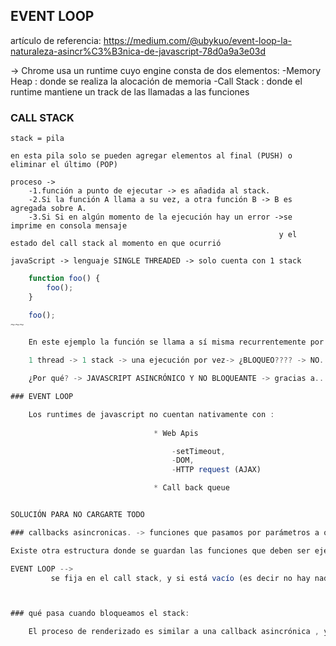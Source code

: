 ## EVENT LOOP

artículo de referencia:
https://medium.com/@ubykuo/event-loop-la-naturaleza-asincr%C3%B3nica-de-javascript-78d0a9a3e03d


-> Chrome usa un runtime cuyo engine consta de dos elementos:
        -Memory Heap : donde se realiza la alocación de memoria
        -Call Stack : donde el runtime mantiene un track de las llamadas a las funciones



### CALL STACK

    stack = pila
 
    en esta pila solo se pueden agregar elementos al final (PUSH) o eliminar el último (POP)

    proceso -> 
        -1.función a punto de ejecutar -> es añadida al stack. 
        -2.Si la función A llama a su vez, a otra función B -> B es agregada sobre A.
        -3.Si Si en algún momento de la ejecución hay un error ->se imprime en consola mensaje 
                                                                y el estado del call stack al momento en que ocurrió

    javaScript -> lenguaje SINGLE THREADED -> solo cuenta con 1 stack


```js
    function foo() {    
        foo(); 
    } 

    foo();
~~~

    En este ejemplo la función se llama a sí misma recurrentemente por lo que el stack llega a su tope de capacidad.

    1 thread -> 1 stack -> una ejecución por vez-> ¿BLOQUEO???? -> NO.

    ¿Por qué? -> JAVASCRIPT ASINCRÓNICO Y NO BLOQUEANTE -> gracias a.....EVENT LOOP!!!

### EVENT LOOP

    Los runtimes de javascript no cuentan nativamente con :
                               
                                * Web Apis

                                    -setTimeout, 
                                    -DOM, 
                                    -HTTP request (AJAX)

                                * Call back queue


SOLUCIÓN PARA NO CARGARTE TODO

### callbacks asincronicas. -> funciones que pasamos por parámetros a otras funciones con el uso de web apis

Existe otra estructura donde se guardan las funciones que deben ser ejecutadas luego de cierto evento (timeout, click, mouse move) == CALLBACK QUEUE

EVENT LOOP -->
         se fija en el call stack, y si está vacío (es decir no hay nada ejecutandose) envía la primera función que esté en la callback queue al call stack y comienza a ejecutarse.



### qué pasa cuando bloqueamos el stack:

    El proceso de renderizado es similar a una callback asincrónica , ya que debe esperar a que el stack está vacío, es como una función más en la Callback Queue (aunque con cierta prioridad). Por lo que sí hay codigo bloqueante , el proceso de renderizado tardará más en realizarse y el usuario no podrá hacer nada